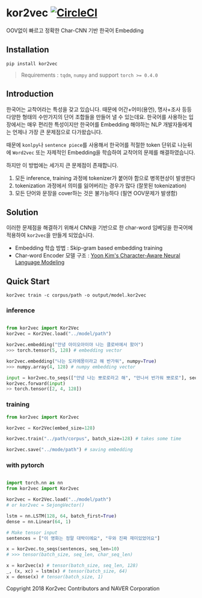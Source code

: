 # kor2vec [![CircleCI](https://circleci.com/gh/kor2vec/kor2vec.svg?style=svg)](https://circleci.com/gh/kor2vec/kor2vec)

OOV없이 빠르고 정확한 Char-CNN 기반 한국어 Embedding

## Installation
```shell
pip install kor2vec
```
> Requirements : `tqdm`, `numpy` and support `torch >= 0.4.0`

## Introduction

한국어는 교착어라는 특성을 갖고 있습니다. 때문에 어간+어미(용언), 명사+조사 등등 다양한 형태의 수만가지의
단어 조합들을 만들어 낼 수 있는데요. 한국어를 사용하는 입장에서는 매우 편리한 특성이지만
한국어를 Embedding 해야하는 NLP 개발자들에게는 언제나 가장 큰 문제점으로 다가왔습니다.

때문에 `konlpy`나 `sentence piece`를 사용해서 한국어를 적절한 token 단위로 나눈뒤에
`Word2vec` 또는 자제적인 Embedding을 학습하여 교착어의 문제를 해결하였습니다.

하지만 이 방법에는 세가지 큰 문제점이 존재합니다.

1. 모든 inference, training 과정에 tokenizer가 붙어야 함으로 병목현상이 발생한다
2. tokenization 과정에서 의미를 잃어버리는 경우가 많다 (잘못된 tokenization)
3. 모든 단어와 문장을 cover하는 것은 불가능하다 (필연 OOV문제가 발생함)


## Solution

이러한 문제점을 해결하기 위해서 CNN을 기반으로 한 char-word 임베딩을 한국어에 적용하여
`kor2vec`을 만들게 되었습니다.

- Embedding 학습 방법 : Skip-gram based embedding training
- Char-word Encoder 모델 구조 : [Yoon Kim's Character-Aware Neural Language Modeling](https://arxiv.org/abs/1508.06615)

## Quick Start

```shell
kor2vec train -c corpus/path -o output/model.kor2vec
```

### inference
```python

from kor2vec import Kor2Vec
kor2vec = Kor2Vec.load("../model/path")

kor2vec.embedding("안녕 아이오아이야 나는 클로바에서 왔어")
>>> torch.tensor(5, 128) # embedding vector

kor2vec.embedding("나는 도라에몽이라고 해 반가워", numpy=True)
>>> numpy.array(4, 128) # numpy embedding vector

input = kor2vec.to_seqs(["안녕 나는 뽀로로라고 해", "만나서 반가워 뽀로로"], seq_len=4)
kor2vec.forward(input)
>> torch.tensor([2, 4, 128])
```

### training

```python
from kor2vec import Kor2vec

kor2vec = Kor2Vec(embed_size=128)

kor2vec.train("../path/corpus", batch_size=128) # takes some time

kor2vec.save("../mode/path") # saving embedding
```

### with pytorch

```python

import torch.nn as nn
from kor2vec import Kor2vec

kor2vec = Kor2Vec.load("../model/path")
# or kor2vec = SejongVector()

lstm = nn.LSTM(128, 64, batch_first=True)
dense = nn.Linear(64, 1)

# Make tensor input
sentences = ["이 영화는 정말 대박이에요", "우와 진짜 재미있었어요"]

x = kor2vec.to_seqs(sentences, seq_len=10)
# >>> tensor(batch_size, seq_len, char_seq_len)

x = kor2vec(x) # tensor(batch_size, seq_len, 128)
_, (x, xc) = lstm(x) # tensor(batch_size, 64)
x = dense(x) # tensor(batch_size, 1)

```


Copyright 2018 Kor2vec Contributors and NAVER Corporation